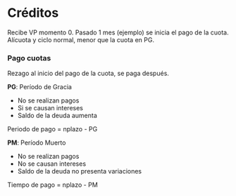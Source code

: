 # Créditos
Recibe VP momento 0. Pasado 1 mes (ejemplo) se inicia el pago de la cuota. Alícuota y ciclo normal, menor que la cuota en PG.

### Pago cuotas
Rezago al inicio del pago de la cuota, se paga después.

**PG**: Período de Gracia
- No se realizan pagos
- Si se causan intereses
- Saldo de la deuda aumenta

Periodo de pago = nplazo - PG

**PM**: Período Muerto
- No se realizan pagos
- No se causan intereses
- Saldo de la deuda no presenta variaciones

Tiempo de pago = nplazo - PM